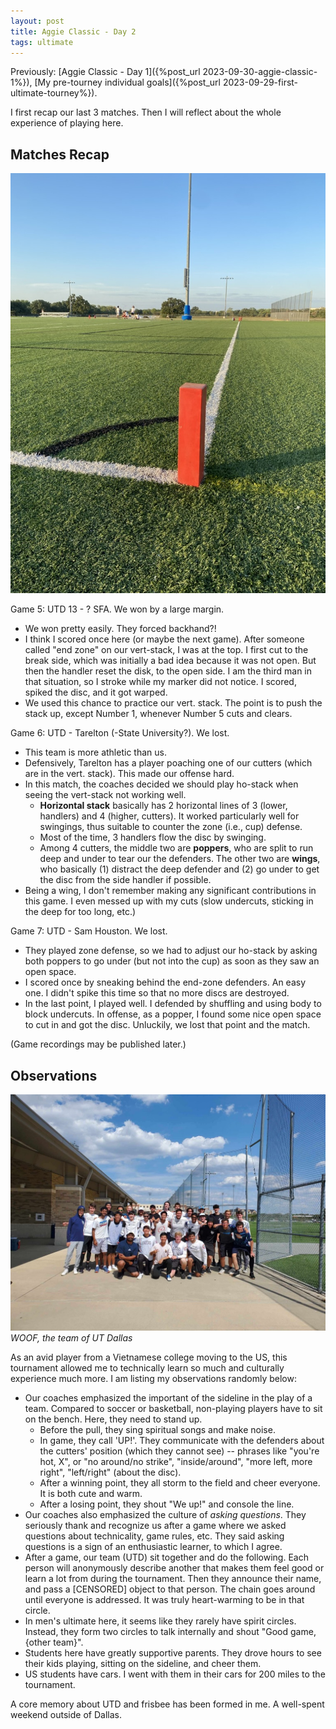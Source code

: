 ```yaml
---
layout: post
title: Aggie Classic - Day 2
tags: ultimate
---
```


Previously: [Aggie Classic - Day 1]({%post_url 2023-09-30-aggie-classic-1%}), [My pre-tourney individual goals]({%post_url 2023-09-29-first-ultimate-tourney%}).

I first recap our last 3 matches. Then I will reflect about the whole experience of playing here.

## Matches Recap

![The field](/assets/aggie-classic-2.jpeg)

Game 5: UTD 13 - ? SFA. We won by a large margin.
- We won pretty easily. They forced backhand?!
- I think I scored once here (or maybe the next game). After someone called "end zone" on our vert-stack, I was at the top. I first cut to the break side, which was initially a bad idea because it was not open. But then the handler reset the disk, to the open side. I am the third man in that situation, so I stroke while my marker did not notice. I scored, spiked the disc, and it got warped.
- We used this chance to practice our vert. stack. The point is to push the stack up, except Number 1, whenever Number 5 cuts and clears.

Game 6: UTD - Tarelton (-State University?). We lost.
- This team is more athletic than us.
- Defensively, Tarelton has a player poaching one of our cutters (which are in the vert. stack). This made our offense hard.
- In this match, the coaches decided we should play ho-stack when seeing the vert-stack not working well.
	- **Horizontal stack** basically has 2 horizontal lines of 3 (lower, handlers) and 4 (higher, cutters). It worked particularly well for swingings, thus suitable to counter the zone (i.e., cup) defense.
	- Most of the time, 3 handlers flow the disc by swinging.
	- Among 4 cutters, the middle two are **poppers**, who are split to run deep and under to tear our the defenders. The other two are **wings**, who basically (1) distract the deep defender and (2) go under to get the disc from the side handler if possible.
- Being a wing, I don't remember making any significant contributions in this game. I even messed up with my cuts (slow undercuts, sticking in the deep for too long, etc.)

Game 7: UTD - Sam Houston. We lost.
- They played zone defense, so we had to adjust our ho-stack by asking both poppers to go under (but not into the cup) as soon as they saw an open space.
- I scored once by sneaking behind the end-zone defenders. An easy one. I didn't spike this time so that no more discs are destroyed.
- In the last point, I played well. I defended by shuffling and using body to block undercuts. In offense, as a popper, I found some nice open space to cut in and got the disc. Unluckily, we lost that point and the match.

(Game recordings may be published later.)

## Observations

![WOOF, the team of UT Dallas](/assets/aggie-classic.jpeg)
*WOOF, the team of UT Dallas*

As an avid player from a Vietnamese college moving to the US, this tournament allowed me to technically learn so much and culturally experience much more. I am listing my observations randomly below:
- Our coaches emphasized the important of the sideline in the play of a team. Compared to soccer or basketball, non-playing players have to sit on the bench. Here, they need to stand up. 
	- Before the pull, they sing spiritual songs and make noise. 
	- In game, they call 'UP!'. They communicate with the defenders about the cutters' position (which they cannot see) -- phrases like "you're hot, X", or "no around/no strike", "inside/around", "more left, more right", "left/right" (about the disc).
	- After a winning point, they all storm to the field and cheer everyone. It is both cute and warm.
	- After a losing point, they shout "We up!" and console the line.
- Our coaches also emphasized the culture of *asking questions*. They seriously thank and recognize us after a game where we asked questions about technicality, game rules, etc. They said asking questions is a sign of an enthusiastic learner, to which I agree.
- After a game, our team (UTD) sit together and do the following. Each person will anonymously describe another that makes them feel good or learn a lot from during the tournament. Then they announce their name, and pass a [CENSORED] object to that person. The chain goes around until everyone is addressed. It was truly heart-warming to be in that circle.
- In men's ultimate here, it seems like they rarely have spirit circles. Instead, they form two circles to talk internally and shout "Good game, {other team}".
- Students here have greatly supportive parents. They drove hours to see their kids playing, sitting on the sideline, and cheer them.
- US students have cars. I went with them in their cars for 200 miles to the tournament.

A core memory about UTD and frisbee has been formed in me. A well-spent weekend outside of Dallas.